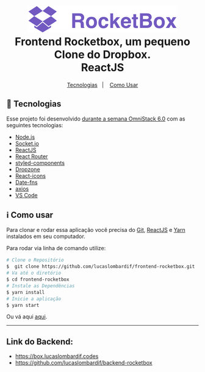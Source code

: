 <h1 align="center">
    <img alt="RocketBox" src="https://github.com/lucaslombardif/frontend-rocketbox/blob/master/src/assets/logo.svg?sanitize=true" />
    <br>
    Frontend Rocketbox, um pequeno Clone do Dropbox. <br />
    ReactJS
</h1>

<h4 align="center">

</h4>

<p align="center">
  <a href="#rocket-technologies">Tecnologias</a>&nbsp;&nbsp;&nbsp;|&nbsp;&nbsp;&nbsp;
  <a href="#information_source-how-to-use">Como Usar</a>
</p>

## :rocket: Tecnologias

Esse projeto foi desenvolvido [durante a semana OmniStack 6.0](https://rocketseat.com.br) com as seguintes tecnologias:

-  [Node.js][nodejs]
-  [Socket.io](https://socket.io/)
-  [ReactJS](https://reactjs.org/)
-  [React Router](https://github.com/ReactTraining/react-router)
-  [styled-components](https://www.styled-components.com/)
-  [Dropzone](https://github.com/react-dropzone/react-dropzone)
-  [React-icons](https://www.npmjs.com/package/react-icons)
-  [Date-fns](https://date-fns.org/)
-  [axios](https://github.com/axios/axios)
-  [VS Code][vc]

## :information_source: Como usar

Para clonar e rodar essa aplicação você precisa do [Git](https://git-scm.com), [ReactJS][reactjs] e [Yarn][yarn] instalados em seu computador. 

Para rodar via linha de comando utilize: 

```bash
# Clone o Repositório
$  git clone https://github.com/lucaslombardif/frontend-rocketbox.git
# Va até o diretório
$ cd frontend-rocketbox
# Instale as Dependências
$ yarn install
# Inicie a aplicação 
$ yarn start
```
Ou vá aqui [aqui](https://rocketbox.lucaslombardif.codes).

[nodejs]: https://nodejs.org/en/
[reactjs]: https://pt-br.reactjs.org/
[yarn]: https://yarnpkg.com/
[vc]: https://code.visualstudio.com/

---------

## Link do Backend: 

 - https://box.lucaslombardif.codes
 - https://github.com/lucaslombardif/backend-rocketbox
 

